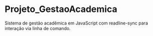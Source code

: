 # Projeto_GestaoAcademica
Sistema de gestão acadêmica em JavaScript com readline-sync para interação via linha de comando.
